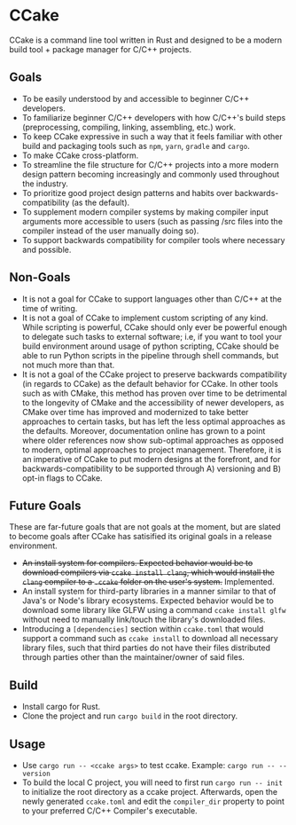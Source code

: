 # CCake

CCake is a command line tool written in Rust and designed to be a modern build tool + package manager for C/C++ projects.

## Goals

- To be easily understood by and accessible to beginner C/C++ developers.
- To familiarize beginner C/C++ developers with how C/C++'s build steps (preprocessing, compiling, linking, assembling, etc.) work.
- To keep CCake expressive in such a way that it feels familiar with other build and packaging tools such as `npm`, `yarn`, `gradle` and `cargo`.
- To make CCake cross-platform.
- To streamline the file structure for C/C++ projects into a more modern design pattern becoming increasingly and commonly used throughout the industry.
- To prioritize good project design patterns and habits over backwards-compatibility (as the default).
- To supplement modern compiler systems by making compiler input arguments more accessible to users (such as passing /src files into the compiler instead of the user manually doing so).
- To support backwards compatibility for compiler tools where necessary and possible.

## Non-Goals

- It is not a goal for CCake to support languages other than C/C++ at the time of writing.
- It is not a goal of CCake to implement custom scripting of any kind. While scripting is powerful, CCake should only ever be powerful enough to delegate such tasks to external software; i.e, if you want to tool your build environment around usage of python scripting, CCake should be able to run Python scripts in the pipeline through shell commands, but not much more than that.
- It is not a goal of the CCake project to preserve backwards compatibility (in regards to CCake) as the default behavior for CCake. In other tools such as with CMake, this method has proven over time to be detrimental to the longevity of CMake and the accessibility of newer developers, as CMake over time has improved and modernized to take better approaches to certain tasks, but has left the less optimal approaches as the defaults. Moreover, documentation online has grown to a point where older references now show sub-optimal approaches as opposed to modern, optimal approaches to project management. Therefore, it is an imperative of CCake to put modern designs at the forefront, and for backwards-compatibility to be supported through A) versioning and B) opt-in flags to CCake.

## Future Goals

These are far-future goals that are not goals at the moment, but are slated to become goals after CCake has satisified its original goals in a release environment.

- ~~An install system for compilers. Expected behavior would be to download compilers via `ccake install clang`, which would install the `clang` compiler to a `.ccake` folder on the user's system.~~ Implemented.
- An install system for third-party libraries in a manner similar to that of Java's or Node's library ecosystems. Expected behavior would be to download some library like GLFW using a command `ccake install glfw` without need to manually link/touch the library's downloaded files.
- Introducing a `[dependencies]` section within `ccake.toml` that would support a command such as `ccake install` to download all necessary library files, such that third parties do not have their files distributed through parties other than the maintainer/owner of said files.

## Build

- Install cargo for Rust.
- Clone the project and run `cargo build` in the root directory.

## Usage

- Use `cargo run -- <ccake args>` to test ccake. Example: `cargo run -- --version`
- To build the local C project, you will need to first run `cargo run -- init` to initialize the root directory as a ccake project. Afterwards, open the newly generated `ccake.toml` and edit the `compiler_dir` property to point to your preferred C/C++ Compiler's executable.
